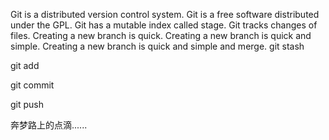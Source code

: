 Git is a distributed version control system.
Git is a free software distributed under the GPL.
Git has a mutable index called stage.
Git tracks changes of files.
Creating a new branch is quick.
Creating a new branch is quick and simple.
Creating a new branch is quick and simple and merge.
git stash

git add

git commit

git push

奔梦路上的点滴......



